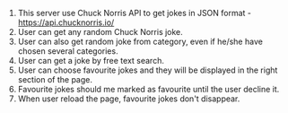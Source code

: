 1. This server use Chuck Norris API to get jokes in JSON format - https://api.chucknorris.io/ 
2. User can get any random Chuck Norris joke.
3. User can also get random joke from category, even if he/she have chosen several categories.
4. User can get a joke by free text search.
5. User can choose favourite jokes and they will be displayed in the right section of the page.
6. Favourite jokes should me marked as favourite until the user decline it.
7. When user reload the page, favourite jokes don't disappear. 

